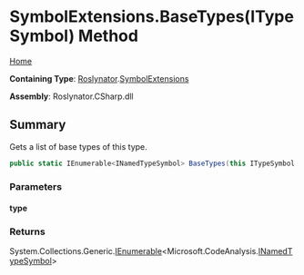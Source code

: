 <a name="_Top"></a>

# SymbolExtensions\.BaseTypes\(ITypeSymbol\) Method

[Home](../../../README.md#_Top)

**Containing Type**: [Roslynator](../../README.md#_Top)\.[SymbolExtensions](../README.md#_Top)

**Assembly**: Roslynator\.CSharp\.dll

## Summary

Gets a list of base types of this type\.

```csharp
public static IEnumerable<INamedTypeSymbol> BaseTypes(this ITypeSymbol type)
```

### Parameters

#### type

### Returns

System\.Collections\.Generic\.[IEnumerable](https://docs.microsoft.com/en-us/dotnet/api/system.collections.generic.ienumerable-1)\<Microsoft\.CodeAnalysis\.[INamedTypeSymbol](https://docs.microsoft.com/en-us/dotnet/api/microsoft.codeanalysis.inamedtypesymbol)>

